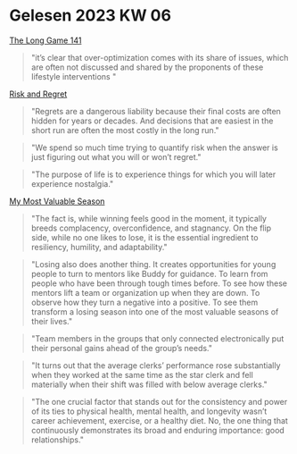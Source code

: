 # Gelesen 2023 KW 06

[The Long Game 141](https://thelonggame.xyz/p/the-long-game-141-optimization-and)

> "it’s clear that over-optimization comes with its share of issues, which are often not discussed and shared by the proponents of these lifestyle interventions "

[Risk and Regret ](https://collabfund.com/blog/risk-and-regret/)

> "Regrets are a dangerous liability because their final costs are often hidden for years or decades. And decisions that are easiest in the short run are often the most costly in the long run."

> "We spend so much time trying to quantify risk when the answer is just figuring out what you will or won’t regret."

> "The purpose of life is to experience things for which you will later experience nostalgia."

[My Most Valuable Season](https://collabfund.com/blog/my-most-valuable-season/)

> "The fact is, while winning feels good in the moment, it typically breeds complacency, overconfidence, and stagnancy. On the flip side, while no one likes to lose, it is the essential ingredient to resiliency, humility, and adaptability."

> "Losing also does another thing. It creates opportunities for young people to turn to mentors like Buddy for guidance. To learn from people who have been through tough times before. To see how these mentors lift a team or organization up when they are down. To observe how they turn a negative into a positive. To see them transform a losing season into one of the most valuable seasons of their lives."

> "Team members in the groups that only connected electronically put their personal gains ahead of the group’s needs."

> "It turns out that the average clerks’ performance rose substantially when they worked at the same time as the star clerk and fell materially when their shift was filled with below average clerks."

> "The one crucial factor that stands out for the consistency and power of its ties to physical health, mental health, and longevity wasn’t career achievement, exercise, or a healthy diet. No, the one thing that continuously demonstrates its broad and enduring importance: good relationships."